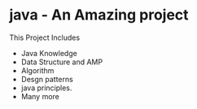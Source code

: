 # java - An Amazing project

This Project Includes

- Java Knowledge
- Data Structure and AMP
- Algorithm
- Desgn patterns
- java principles.
- Many more

